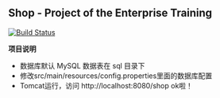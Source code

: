 ## Shop - Project of the Enterprise Training ##

[![Build Status](https://www.travis-ci.org/ousheobin/gcu_enterprise_project_shop.svg?branch=master)](https://www.travis-ci.org/ousheobin/gcu_enterprise_project_shop)

**项目说明**

- 数据库默认 MySQL 数据表在 sql 目录下
- 修改src/main/resources/config.properties里面的数据库配置
- Tomcat运行，访问 http://localhost:8080/shop ok啦！